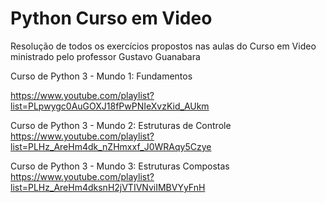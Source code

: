 # Python Curso em Video
 Resolução de todos os exercícios propostos nas aulas do Curso em Video ministrado pelo professor Gustavo Guanabara
 
Curso de Python 3 - Mundo 1: Fundamentos

https://www.youtube.com/playlist?list=PLpwygc0AuGOXJ18fPwPNIeXvzKid_AUkm
 
Curso de Python 3 - Mundo 2: Estruturas de Controle
https://www.youtube.com/playlist?list=PLHz_AreHm4dk_nZHmxxf_J0WRAqy5Czye
 
Curso de Python 3 - Mundo 3: Estruturas Compostas
https://www.youtube.com/playlist?list=PLHz_AreHm4dksnH2jVTIVNviIMBVYyFnH
 
